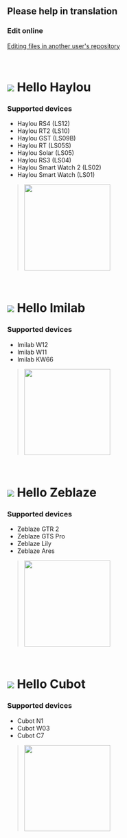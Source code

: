 ## Please help in translation

### Edit online
[Editing files in another user's repository](https://docs.github.com/en/github/managing-files-in-a-repository/editing-files-in-another-users-repository)

<br>

# <img src="https://play-lh.googleusercontent.com/o76j51kzXDtvebWo3Fixq3YRUH1PX5L57Ocp2N4UwHU36Q-0YJGnKMd6P5uCCBmnCk8=s48-rw"> Hello Haylou
### Supported devices
- Haylou RS4 (LS12)
- Haylou RT2 (LS10)
- Haylou GST (LS09B)
- Haylou RT (LS05S)
- Haylou Solar (LS05)
- Haylou RS3 (LS04)
- Haylou Smart Watch 2 (LS02)
- Haylou Smart Watch (LS01)
><a href="https://play.google.com/store/apps/details?id=hu.tiborsosdevs.haylou.hello" target="_blank">
><img src="https://play.google.com/intl/en_us/badges/static/images/badges/en_badge_web_generic.png" width="200">
></a>

<br>

# <img src="https://play-lh.googleusercontent.com/IUHKCxy0WlWQM2EgmQnRpjBeUVP_P6ygJDf_-Tewt5-wgSLAMGwz0YWlESUqxJgHtg=s48-rw"> Hello Imilab
### Supported devices
- Imilab W12
- Imilab W11
- Imilab KW66
><a href="https://play.google.com/store/apps/details?id=hu.tiborsosdevs.imilab.hello" target="_blank">
><img src="https://play.google.com/intl/en_us/badges/static/images/badges/en_badge_web_generic.png" width="200">
></a>

<br>

# <img src="https://play-lh.googleusercontent.com/ty8Hwdy-fls5CNl2h-UnYa38wETwDpGVPVd9qTaW6efmd6B9qh84jFM-EyZ9XdeS7cdL=s48-rw"> Hello Zeblaze
### Supported devices
- Zeblaze GTR 2
- Zeblaze GTS Pro
- Zeblaze Lily
- Zeblaze Ares
><a href="https://play.google.com/store/apps/details?id=hu.tiborsosdevs.zeblaze.hello" target="_blank">
><img src="https://play.google.com/intl/en_us/badges/static/images/badges/en_badge_web_generic.png" width="200">
></a>

<br>

# <img src="https://play-lh.googleusercontent.com/h3raeDeUoiCsbTgrjsjCNrqXYzIUf_oxCfsuieZObL9TrYRDVIR3q5q0yZ7Wfqe-SUoL=s48-rw"> Hello Cubot
### Supported devices
- Cubot N1
- Cubot W03
- Cubot C7
><a href="https://play.google.com/store/apps/details?id=hu.tiborsosdevs.cubot.hello" target="_blank">
><img src="https://play.google.com/intl/en_us/badges/static/images/badges/en_badge_web_generic.png" width="200">
></a>

